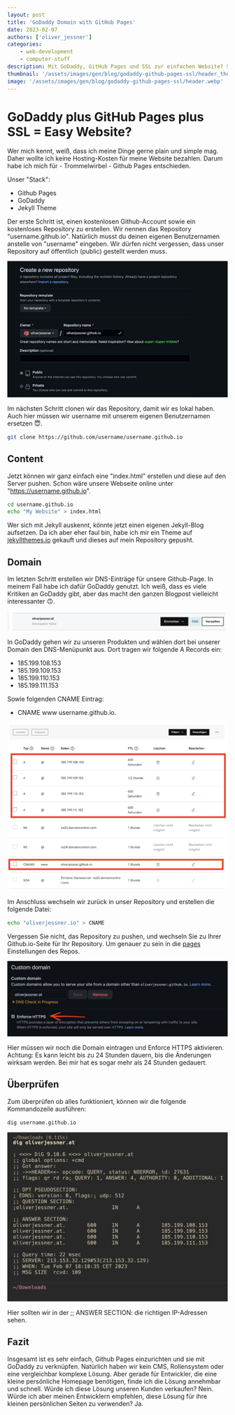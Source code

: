 ```yaml
---
layout: post
title: 'GoDaddy Domain with GitHub Pages'
date: 2023-02-07
authors: ['oliver_jessner']
categories:
    - web-development
    - computer-stuff
description: Mit GoDaddy, GitHub Pages und SSL zur einfachen Website? So richtest du GitHub Pages ein, verknüpfst es mit GoDaddy und erstellst DNS-Einträge. Ideal für Entwickler, die eine kleine persönliche Homepage benötigen.
thumbnail: '/assets/images/gen/blog/godaddy-github-pages-ssl/header_thumbnail.webp'
image: '/assets/images/gen/blog/godaddy-github-pages-ssl/header.webp'
---
```


# GoDaddy plus GitHub Pages plus SSL = Easy Website?

Wer mich kennt, weiß, dass ich meine Dinge gerne plain und simple mag. Daher wollte ich keine Hosting-Kosten für meine Website bezahlen. Darum habe ich mich für - Trommelwirbel - Github Pages entschieden.

Unser "Stack":

-   Github Pages
-   GoDaddy
-   Jekyll Theme

Der erste Schritt ist, einen kostenlosen Github-Account sowie ein kostenloses Repository zu erstellen.
Wir nennen das Repository "username.github.io". Natürlich musst du deinen eigenen Benutzernamen anstelle von "username" eingeben. Wir dürfen nicht vergessen, dass unser Repository auf öffentlich (public) gestellt werden muss.

![Github Pages repo erstellen](/assets/images/gen/blog/godaddy-github-pages-ssl/new_repo.webp)

Im nächsten Schritt clonen wir das Repository, damit wir es lokal haben. Auch hier müssen wir username mit unserem eigenen Benutzernamen ersetzen 😇.

```bash
git clone https://github.com/username/username.github.io
```

## Content

Jetzt können wir ganz einfach eine "index.html" erstellen und diese auf den Server pushen. Schon wäre unsere Webseite online unter "https://username.github.io".

```bash
cd username.github.io
echo "My Website" > index.html
```

Wer sich mit Jekyll auskennt, könnte jetzt einen eigenen Jekyll-Blog aufsetzen. Da ich aber eher faul bin, habe ich mir ein Theme auf [jekyllthemes.io](https://jekyllthemes.io/github-pages-themes) gekauft und dieses auf mein Repository gepusht.

## Domain

Im letzten Schritt erstellen wir DNS-Einträge für unsere Github-Page. In meinem Fall habe ich dafür GoDaddy genutzt. Ich weiß, dass es viele Kritiken an GoDaddy gibt, aber das macht den ganzen Blogpost vielleicht interessanter 🙃.

![DNS auf godaddy domainss](/assets/images/gen/blog/godaddy-github-pages-ssl/godaddy_dns.png)

In GoDaddy gehen wir zu unseren Produkten und wählen dort bei unserer Domain den DNS-Menüpunkt aus.
Dort tragen wir folgende A Records ein:

-   185.199.108.153
-   185.199.109.153
-   185.199.110.153
-   185.199.111.153

Sowie folgenden CNAME Eintrag:

-   CNAME www username.github.io.

![DNS Einträge verändern](/assets/images/gen/blog/godaddy-github-pages-ssl/godaddy_dns_entries.png)

Im Anschluss wechseln wir zurück in unser Repository und erstellen die folgende Datei:

```bash
echo "oliverjessner.io" > CNAME
```

Vergessen Sie nicht, das Repository zu pushen, und wechseln Sie zu Ihrer Github.io-Seite für Ihr Repository.
Um genauer zu sein in die [pages](https://github.com/oliverjessner/oliverjessner.github.io/settings/pages)
Einstellungen des Repos.

![Github Pages Einstellungen](/assets/images/gen/blog/godaddy-github-pages-ssl/gh_enforce_ssl.png)

Hier müssen wir noch die Domain eintragen und Enforce HTTPS aktivieren. Achtung: Es kann leicht
bis zu 24 Stunden dauern, bis die Änderungen wirksam werden. Bei mir hat es sogar mehr als 24 Stunden gedauert.

## Überprüfen

Zum überprüfen ob alles funktioniert, können wir die folgende Kommandozeile ausführen:

```bash
dig username.github.io
```

![DNS überprüfen mit dig](/assets/images/gen/blog/godaddy-github-pages-ssl/dig.png)

Hier sollten wir in der ;; ANSWER SECTION: die richtigen IP-Adressen sehen.

## Fazit

Insgesamt ist es sehr einfach, Github Pages einzurichten und sie mit GoDaddy zu verknüpfen. Natürlich haben wir kein CMS, Rollensystem oder eine vergleichbar komplexe Lösung. Aber gerade für Entwickler, die eine kleine persönliche Homepage benötigen, finde ich die Lösung annehmbar und schnell. Würde ich diese Lösung unseren Kunden verkaufen? Nein. Würde ich aber meinen Entwicklern empfehlen, diese Lösung für ihre kleinen persönlichen Seiten zu verwenden? Ja.
